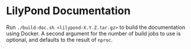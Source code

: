 LilyPond Documentation
======================

Run `./build-doc.sh <lilypond-X.Y.Z.tar.gz>` to build the documentation using Docker.
A second argument for the number of build jobs to use is optional, and defaults to the result of `nproc`.
